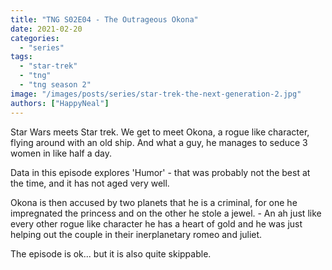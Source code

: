 ```yaml
---
title: "TNG S02E04 - The Outrageous Okona"
date: 2021-02-20
categories: 
  - "series"
tags: 
  - "star-trek"
  - "tng"
  - "tng season 2"
image: "/images/posts/series/star-trek-the-next-generation-2.jpg"
authors: ["HappyNeal"]
---
```


Star Wars meets Star trek. We get to meet Okona, a rogue like character, flying around with an old ship. And what a guy, he manages to seduce 3 women in like half a day.

Data in this episode explores 'Humor' - that was probably not the best at the time, and it has not aged very well.

Okona is then accused by two planets that he is a criminal, for one he impregnated the princess and on the other he stole a jewel. - An ah just like every other rogue like character he has a heart of gold and he was just helping out the couple in their inerplanetary romeo and juliet.

The episode is ok... but it is also quite skippable.
